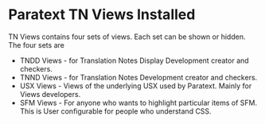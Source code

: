 # Paratext TN Views Installed

TN Views contains four sets of views. Each set can be shown or hidden. The four sets are
- TNDD Views - for Translation Notes Display Development creator and checkers.
- TNND Views - for Translation Notes Development creator and checkers.
- USX Views - Views of the underlying USX used by Paratext. Mainly for Views developers.
- SFM Views - For anyone who wants to highlight particular items of SFM. This is User configurable for people who understand CSS.
